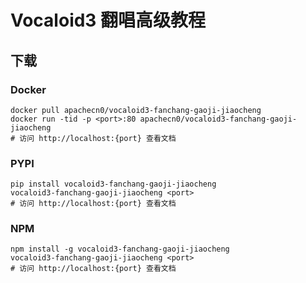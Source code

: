 # Vocaloid3 翻唱高级教程

## 下载

### Docker

```
docker pull apachecn0/vocaloid3-fanchang-gaoji-jiaocheng
docker run -tid -p <port>:80 apachecn0/vocaloid3-fanchang-gaoji-jiaocheng
# 访问 http://localhost:{port} 查看文档
```

### PYPI

```
pip install vocaloid3-fanchang-gaoji-jiaocheng
vocaloid3-fanchang-gaoji-jiaocheng <port>
# 访问 http://localhost:{port} 查看文档
```

### NPM

```
npm install -g vocaloid3-fanchang-gaoji-jiaocheng
vocaloid3-fanchang-gaoji-jiaocheng <port>
# 访问 http://localhost:{port} 查看文档
```